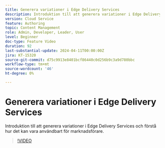 ```yaml
---
title: Generera variationer i Edge Delivery Services
description: Introduktion till att generera variationer i Edge Delivery Services och förstå hur det kan vara användbart för marknadsförare.
version: Cloud Service
feature: Authoring
topic: Content Management
role: Admin, Developer, Leader, User
level: Beginner
doc-type: Feature Video
duration: 92
last-substantial-update: 2024-04-11T00:00:00Z
jira: KT-15320
source-git-commit: d75c9913e8401bcf86440c0d256b9c3a9d780bbc
workflow-type: tm+mt
source-wordcount: '46'
ht-degree: 0%

---
```



# Generera variationer i Edge Delivery Services

Introduktion till att generera variationer i Edge Delivery Services och förstå hur det kan vara användbart för marknadsförare.

>[!VIDEO](https://video.tv.adobe.com/v/3428304/?learn=on)

